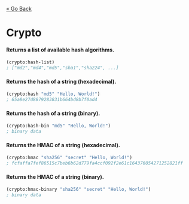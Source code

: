 [&laquo; Go Back](./Expr.md)
# Crypto


#### Returns a list of available hash algorithms.
```lisp
(crypto:hash-list)
; ["md2","md4","md5","sha1","sha224", ...]
```

#### Returns the hash of a string (hexadecimal).
```lisp
(crypto:hash "md5" "Hello, World!")
; 65a8e27d8879283831b664bd8b7f0ad4
```

#### Returns the hash of a string (binary).
```lisp
(crypto:hash-bin "md5" "Hello, World!")
; binary data
```

#### Returns the HMAC of a string (hexadecimal).
```lisp
(crypto:hmac "sha256" "secret" "Hello, World!")
; fcfaffa7fef86515c7beb6b62d779fa4ccf092f2e61c164376054271252821ff
```

#### Returns the HMAC of a string (binary).
```lisp
(crypto:hmac-binary "sha256" "secret" "Hello, World!")
; binary data
```
